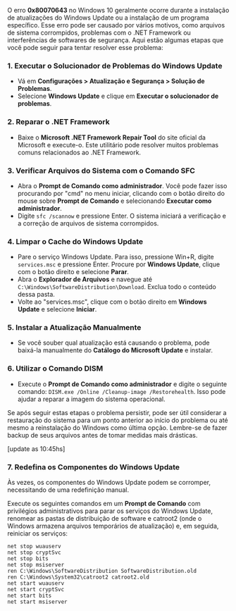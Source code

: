 O erro **0x80070643** no Windows 10 geralmente ocorre durante a instalação de atualizações do Windows Update ou a instalação de um programa específico. Esse erro pode ser causado por vários motivos, como arquivos de sistema corrompidos, problemas com o .NET Framework ou interferências de softwares de segurança. Aqui estão algumas etapas que você pode seguir para tentar resolver esse problema:

### 1. Executar o Solucionador de Problemas do Windows Update
- Vá em **Configurações > Atualização e Segurança > Solução de Problemas**.
- Selecione **Windows Update** e clique em **Executar o solucionador de problemas**.

### 2. Reparar o .NET Framework
- Baixe o **Microsoft .NET Framework Repair Tool** do site oficial da Microsoft e execute-o. Este utilitário pode resolver muitos problemas comuns relacionados ao .NET Framework.

### 3. Verificar Arquivos do Sistema com o Comando SFC
- Abra o **Prompt de Comando como administrador**. Você pode fazer isso procurando por "cmd" no menu iniciar, clicando com o botão direito do mouse sobre **Prompt de Comando** e selecionando **Executar como administrador**.
- Digite `sfc /scannow` e pressione Enter. O sistema iniciará a verificação e a correção de arquivos de sistema corrompidos.

### 4. Limpar o Cache do Windows Update
- Pare o serviço Windows Update. Para isso, pressione Win+R, digite `services.msc` e pressione Enter. Procure por **Windows Update**, clique com o botão direito e selecione **Parar**.
- Abra o **Explorador de Arquivos** e navegue até `C:\Windows\SoftwareDistribution\Download`. Exclua todo o conteúdo dessa pasta.
- Volte ao "services.msc", clique com o botão direito em **Windows Update** e selecione **Iniciar**.

### 5. Instalar a Atualização Manualmente
- Se você souber qual atualização está causando o problema, pode baixá-la manualmente do **Catálogo do Microsoft Update** e instalar.

### 6. Utilizar o Comando DISM
- Execute o **Prompt de Comando como administrador** e digite o seguinte comando: `DISM.exe /Online /Cleanup-image /Restorehealth`. Isso pode ajudar a reparar a imagem do sistema operacional.

Se após seguir estas etapas o problema persistir, pode ser útil considerar a restauração do sistema para um ponto anterior ao início do problema ou até mesmo a reinstalação do Windows como última opção. Lembre-se de fazer backup de seus arquivos antes de tomar medidas mais drásticas.


[update as 10:45hs]

### 7. Redefina os Componentes do Windows Update
Às vezes, os componentes do Windows Update podem se corromper, necessitando de uma redefinição manual.

Execute os seguintes comandos em um **Prompt de Comando** com privilégios administrativos para parar os serviços do Windows Update, renomear as pastas de distribuição de software e catroot2 (onde o Windows armazena arquivos temporários de atualização) e, em seguida, reiniciar os serviços:

```plaintext
net stop wuauserv
net stop cryptSvc
net stop bits
net stop msiserver
ren C:\Windows\SoftwareDistribution SoftwareDistribution.old
ren C:\Windows\System32\catroot2 catroot2.old
net start wuauserv
net start cryptSvc
net start bits
net start msiserver
